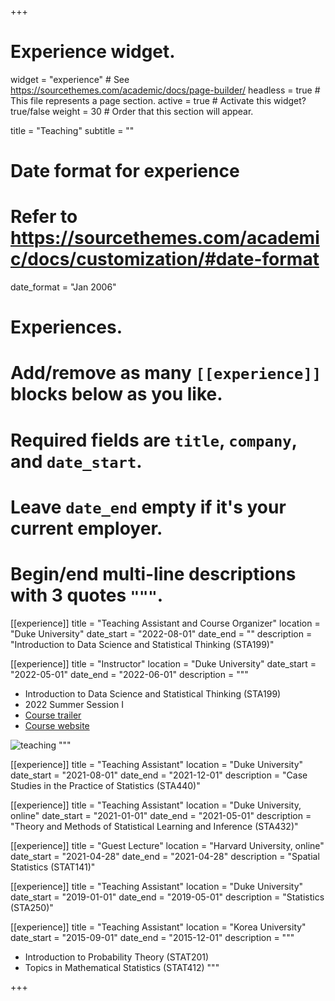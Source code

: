 +++
# Experience widget.
widget = "experience"  # See https://sourcethemes.com/academic/docs/page-builder/
headless = true  # This file represents a page section.
active = true  # Activate this widget? true/false
weight = 30  # Order that this section will appear.

title = "Teaching"
subtitle = ""

# Date format for experience
#   Refer to https://sourcethemes.com/academic/docs/customization/#date-format
date_format = "Jan 2006"

# Experiences.
#   Add/remove as many `[[experience]]` blocks below as you like.
#   Required fields are `title`, `company`, and `date_start`.
#   Leave `date_end` empty if it's your current employer.
#   Begin/end multi-line descriptions with 3 quotes `"""`.

[[experience]]
  title = "Teaching Assistant and Course Organizer"
  location = "Duke University"
  date_start = "2022-08-01"
  date_end = ""
  description = "Introduction to Data Science and Statistical Thinking (STA199)"

[[experience]]
  title = "Instructor"
  location = "Duke University"
  date_start = "2022-05-01"
  date_end = "2022-06-01"
  description = """
  * Introduction to Data Science and Statistical Thinking (STA199)
  * 2022 Summer Session I
  * [Course trailer](https://www.youtube.com/embed/wi5jVRtYoIo)
  * [Course website](https://sta199-summer22.netlify.app/)

![teaching](/media/STA199_teaching3.png)
"""

[[experience]]
  title = "Teaching Assistant"
  location = "Duke University"
  date_start = "2021-08-01"
  date_end = "2021-12-01"
  description = "Case Studies in the Practice of Statistics (STA440)"

[[experience]]
  title = "Teaching Assistant"
  location = "Duke University, online"
  date_start = "2021-01-01"
  date_end = "2021-05-01"
  description = "Theory and Methods of Statistical Learning and Inference (STA432)"

[[experience]]
  title = "Guest Lecture"
  location = "Harvard University, online"
  date_start = "2021-04-28"
  date_end = "2021-04-28"
  description = "Spatial Statistics (STAT141)"

[[experience]]
  title = "Teaching Assistant"
  location = "Duke University"
  date_start = "2019-01-01"
  date_end = "2019-05-01"
  description = "Statistics (STA250)"

[[experience]]
  title = "Teaching Assistant"
  location = "Korea University"
  date_start = "2015-09-01"
  date_end = "2015-12-01"
  description = """
  * Introduction to Probability Theory (STAT201)
  * Topics in Mathematical Statistics (STAT412)
  """


+++
